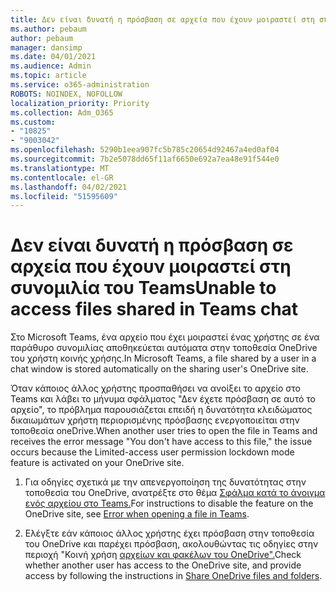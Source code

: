 ```yaml
---
title: Δεν είναι δυνατή η πρόσβαση σε αρχεία που έχουν μοιραστεί στη συνομιλία του Teams
ms.author: pebaum
author: pebaum
manager: dansimp
ms.date: 04/01/2021
ms.audience: Admin
ms.topic: article
ms.service: o365-administration
ROBOTS: NOINDEX, NOFOLLOW
localization_priority: Priority
ms.collection: Adm_O365
ms.custom:
- "10825"
- "9003042"
ms.openlocfilehash: 5290b1eea907fc5b785c20654d92467a4ed0af04
ms.sourcegitcommit: 7b2e5078dd65f11af6650e692a7ea48e91f544e0
ms.translationtype: MT
ms.contentlocale: el-GR
ms.lasthandoff: 04/02/2021
ms.locfileid: "51595609"
---
```

# <a name="unable-to-access-files-shared-in-teams-chat"></a><span data-ttu-id="2e916-102">Δεν είναι δυνατή η πρόσβαση σε αρχεία που έχουν μοιραστεί στη συνομιλία του Teams</span><span class="sxs-lookup"><span data-stu-id="2e916-102">Unable to access files shared in Teams chat</span></span>

<span data-ttu-id="2e916-103">Στο Microsoft Teams, ένα αρχείο που έχει μοιραστεί ένας χρήστης σε ένα παράθυρο συνομιλίας αποθηκεύεται αυτόματα στην τοποθεσία OneDrive του χρήστη κοινής χρήσης.</span><span class="sxs-lookup"><span data-stu-id="2e916-103">In Microsoft Teams, a file shared by a user in a chat window is stored automatically on the sharing user's OneDrive site.</span></span>

<span data-ttu-id="2e916-104">Όταν κάποιος άλλος χρήστης προσπαθήσει να ανοίξει το αρχείο στο Teams και λάβει το μήνυμα σφάλματος "Δεν έχετε πρόσβαση σε αυτό το αρχείο", το πρόβλημα παρουσιάζεται επειδή η δυνατότητα κλειδώματος δικαιωμάτων χρήστη περιορισμένης πρόσβασης ενεργοποιείται στην τοποθεσία oneDrive.</span><span class="sxs-lookup"><span data-stu-id="2e916-104">When another user tries to open the file in Teams and receives the error message "You don't have access to this file," the issue occurs because the Limited-access user permission lockdown mode feature is activated on your OneDrive site.</span></span>

1. <span data-ttu-id="2e916-105">Για οδηγίες σχετικά με την απενεργοποίηση της δυνατότητας στην τοποθεσία του OneDrive, ανατρέξτε στο θέμα [Σφάλμα κατά το άνοιγμα ενός αρχείου στο Teams.](https://go.microsoft.com/fwlink/?linkid=2155733)</span><span class="sxs-lookup"><span data-stu-id="2e916-105">For instructions to disable the feature on the OneDrive site, see [Error when opening a file in Teams](https://go.microsoft.com/fwlink/?linkid=2155733).</span></span>

1. <span data-ttu-id="2e916-106">Ελέγξτε εάν κάποιος άλλος χρήστης έχει πρόσβαση στην τοποθεσία του OneDrive και παρέχει πρόσβαση, ακολουθώντας τις οδηγίες στην περιοχή "Κοινή χρήση [αρχείων και φακέλων του OneDrive".](https://go.microsoft.com/fwlink/?linkid=2156017)</span><span class="sxs-lookup"><span data-stu-id="2e916-106">Check whether another user has access to the OneDrive site, and provide access by following the instructions in [Share OneDrive files and folders](https://go.microsoft.com/fwlink/?linkid=2156017).</span></span>